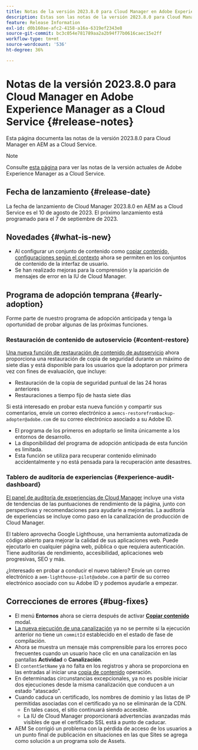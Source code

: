 ```yaml
---
title: Notas de la versión 2023.8.0 para Cloud Manager en Adobe Experience Manager as a Cloud Service
description: Estas son las notas de la versión 2023.8.0 para Cloud Manager en AEM as a Cloud Service.
feature: Release Information
exl-id: d0b160ae-afc2-4158-a16a-6319ef2343e8
source-git-commit: bc3c054e781789aa2a2b94f77b0616caec15e2ff
workflow-type: tm+mt
source-wordcount: '536'
ht-degree: 36%

---
```


# Notas de la versión 2023.8.0 para Cloud Manager en Adobe Experience Manager as a Cloud Service {#release-notes}

Esta página documenta las notas de la versión 2023.8.0 para Cloud Manager en AEM as a Cloud Service.

>[!NOTE]
>
>Consulte [esta página](/help/release-notes/release-notes-cloud/release-notes-current.md) para ver las notas de la versión actuales de Adobe Experience Manager as a Cloud Service.

## Fecha de lanzamiento {#release-date}

La fecha de lanzamiento de Cloud Manager 2023.8.0 en AEM as a Cloud Service es el 10 de agosto de 2023. El próximo lanzamiento está programado para el 7 de septiembre de 2023.

## Novedades {#what-is-new}

* Al configurar un conjunto de contenido como [copiar contenido,](/help/implementing/developing/tools/content-copy.md) [configuraciones según el contexto](/help/implementing/developing/introduction/configurations.md) ahora se permiten en los conjuntos de contenido de la interfaz de usuario.
* Se han realizado mejoras para la comprensión y la aparición de mensajes de error en la IU de Cloud Manager.

## Programa de adopción temprana {#early-adoption}

Forme parte de nuestro programa de adopción anticipada y tenga la oportunidad de probar algunas de las próximas funciones.

### Restauración de contenido de autoservicio {#content-restore}

[Una nueva función de restauración de contenido de autoservicio](/help/operations/restore.md) ahora proporciona una restauración de copia de seguridad durante un máximo de siete días y está disponible para los usuarios que la adoptaron por primera vez con fines de evaluación, que incluye:

* Restauración de la copia de seguridad puntual de las 24 horas anteriores
* Restauraciones a tiempo fijo de hasta siete días

Si está interesado en probar esta nueva función y compartir sus comentarios, envíe un correo electrónico a `aemcs-restorefrombackup-adopter@adobe.com` de su correo electrónico asociado a su Adobe ID.

* El programa de los primeros en adoptarlo se limita únicamente a los entornos de desarrollo.
* La disponibilidad del programa de adopción anticipada de esta función es limitada.
* Esta función se utiliza para recuperar contenido eliminado accidentalmente y no está pensada para la recuperación ante desastres.

### Tablero de auditoría de experiencias {#experience-audit-dashboard}

[El panel de auditoría de experiencias de Cloud Manager](/help/implementing/cloud-manager/experience-audit-dashboard.md) incluye una vista de tendencias de las puntuaciones de rendimiento de la página, junto con perspectivas y recomendaciones para ayudarle a mejorarlas. La auditoría de experiencias se incluye como paso en la canalización de producción de Cloud Manager.

El tablero aprovecha Google Lighthouse, una herramienta automatizada de código abierto para mejorar la calidad de sus aplicaciones web. Puede ejecutarlo en cualquier página web, pública o que requiera autenticación. Tiene auditorías de rendimiento, accesibilidad, aplicaciones web progresivas, SEO y más.

¿Interesado en probar a conducir el nuevo tablero? Envíe un correo electrónico a `aem-lighthouse-pilot@adobe.com` a partir de su correo electrónico asociado con su Adobe ID y podemos ayudarle a empezar.

## Correcciones de errores {#bug-fixes}

* El menú **Entornos** ahora se cierra después de activar **[Copiar contenido](/help/implementing/developing/tools/content-copy.md)** modal.
* [La nueva ejecución de una canalización](/help/implementing/cloud-manager/deploy-code.md#reexecute-deployment) ya no se permite si la ejecución anterior no tiene un `commitId` establecido en el estado de fase de compilación.
* Ahora se muestra un mensaje más comprensible para los errores poco frecuentes cuando un usuario hace clic en una canalización en las pantallas **Actividad** o **Canalización**.
* El `contentSetName` ya no falta en los registros y ahora se proporciona en las entradas al iniciar una [copia de contenido](/help/implementing/developing/tools/content-copy.md) operación.
* En determinadas circunstancias excepcionales, ya no es posible iniciar dos ejecuciones desde la misma canalización que conducen a un estado &quot;atascado&quot;.
* Cuando caduca un certificado, los nombres de dominio y las listas de IP permitidas asociadas con el certificado ya no se eliminarán de la CDN.
   * En tales casos, el sitio continuará siendo accesible.
   * [](/help/implementing/cloud-manager/managing-ssl-certifications/introduction.md)La IU de Cloud Manager proporcionará advertencias avanzadas más visibles de que el certificado SSL está a punto de caducar.
* AEM Se corrigió un problema con la pérdida de acceso de los usuarios a un punto final de publicación en situaciones en las que Sites se agrega como solución a un programa solo de Assets.
